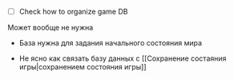 - [ ] Check how to organize game DB

Может вообще не нужна

+ База нужна для задания начального состояния мира

+ Не ясно как связать базу данных с [[Сохранение состаяния игры|cохранением состояния игры]]